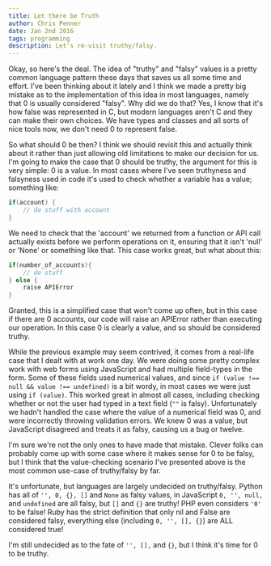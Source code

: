 ```yaml
---
title: Let there be Truth
author: Chris Penner
date: Jan 2nd 2016
tags: programming
description: Let's re-visit truthy/falsy.
---
```


Okay, so here's the deal. The idea of "truthy" and "falsy" values is a pretty
common language pattern these days that saves us all some time and effort. I've
been thinking about it lately and I think we made a pretty big mistake as to
the implementation of this idea in most languages, namely that 0 is usually
considered "falsy". Why did we do that? Yes, I know that it's how false was
represented in C, but modern languages aren't C and they can make their own
choices. We have types and classes and all sorts of nice tools now, we don't
need 0 to represent false.

So what should 0 be then? I think we should revisit this and actually think
about it rather than just allowing old limitations to make our decision for us.
I'm going to make the case that 0 should be truthy, the argument for this is
very simple: 0 is a value. In most cases where I've seen truthyness and
falsyness used in code it's used to check whether a variable has a value;
something like: 

```c
if(account) {
    // do stuff with account
}
```

We need to check that the
'account' we returned from a function or API call actually exists before we
perform operations on it, ensuring that it isn't 'null' or 'None' or something
like that. This case works great, but what about this:

```c
if(number_of_accounts){
    // do stuff
} else {
    raise APIError
}
```

Granted, this is a simplified case that won't come up often, but in this case
if there are 0 accounts, our code will raise an APIError rather than executing
our operation. In this case 0 is clearly a value, and so should be considered
truthy.

While the previous example may seem contrived, it comes from a real-life case
that I dealt with at work one day. We were doing some pretty complex work with
web forms using JavaScript and had multiple field-types in the form. Some of
these fields used numerical values, and since
`if (value !== null && value !== undefined)` is a bit wordy, in most cases we
were just using `if (value)`. This worked great in almost all cases, including
checking whether or not the user had typed in a text field (`""` is falsy).
Unfortunately we hadn't handled the case where the value of a numerical field
was 0, and were incorrectly throwing validation errors. We knew 0 was a value,
but JavaScript disagreed and treats it as falsy, causing us a bug or twelve.

I'm sure we're not the only ones to have made that mistake. Clever folks can
probably come up with some case where it makes sense for 0 to be falsy, but I
think that the value-checking scenario I've presented above is the most common
use-case of truthy/falsy by far.

It's unfortunate, but languages are largely undecided on truthy/falsy. Python
has all of `'', 0, {}, []` and `None` as falsy values, in JavaScript
`0, '', null,` and `undefined` are all falsy, but `[]` and `{}` are truthy! PHP
even considers `'0'` to be false! Ruby has the strict definition that only nil
and False are considered falsy, everything else (including `0, '', [], {}`) are
ALL considered true!

I'm still undecided as to the fate of `'', [],` and `{}`, but I think it's time
for 0 to be truthy.
